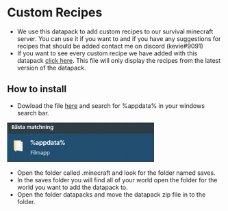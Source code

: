 # Custom Recipes

- We use this datapack to add custom recipes to our survival minecraft server. You can use it if you want to and if you have any suggestions for recipes that should be added contact me on discord (kevie#9091)
- If you want to see every custom recipe we have added with this datapack [click here](RECIPES.md). This file will only display the recipes from the latest version of the datapack.

## How to install
- Dowload the file [here](https://github.com/thekevie/custom_recipes/releases/download/v1.0.0/Custom.Recipes.v1.0.0.zip) and search for %appdata% in your windows search bar.

![](assets/appdata.png)

- Open the folder called .minecraft and look for the folder named saves.
- In the saves folder you will find all of your world open the folder for the world you want to add the datapack to.
- Open the folder datapacks and move the datapack zip file in to the folder. 
